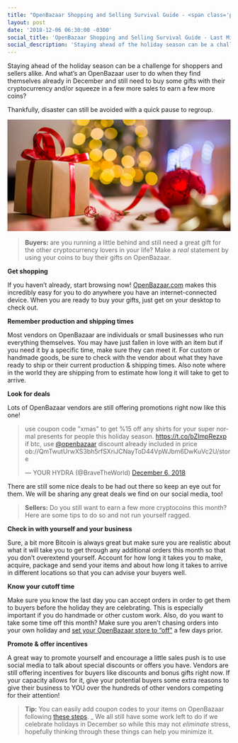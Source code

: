 ```yaml
---
title: "OpenBazaar Shopping and Selling Survival Guide - <span class='post-title-extra'>Last Minute Holiday Edition</span>"
layout: post
date: '2018-12-06 06:30:00 -0300'
social_title: 'OpenBazaar Shopping and Selling Survival Guide - Last Minute Holiday Edition'
social_description: 'Staying ahead of the holiday season can be a challenge for shoppers and sellers alike. Here is how to navigate both—last minute—on OpenBazaar.'
---
```


Staying ahead of the holiday season can be a challenge for shoppers and sellers alike. And what’s an OpenBazaar user to do when they find themselves already in December and still need to buy some gifts with their cryptocurrency and/or squeeze in a few more sales to earn a few more coins?
 
Thankfully, disaster can still be avoided with a quick pause to regroup.

![OpenBazaar Shopping and Selling Survival Guide Gift](OpenBazaar_Shopping_and_Selling_Survival_Guide_Gift.png "OpenBazaar Shopping and Selling Survival Guide Gift")

> **Buyers:** are you running a little behind and still need a great gift for the other cryptocurrency lovers in your life? Make a _real_ statement by using your coins to buy their gifts on OpenBazaar. 

**Get shopping**

If you haven’t already, start browsing now! [OpenBazaar.com](https://openbazaar.com) makes this incredibly easy for you to do anywhere you have an internet-connected device. When you are ready to buy your gifts, just get on your desktop to check out.

**Remember production and shipping times**

Most vendors on OpenBazaar are individuals or small businesses who run everything themselves. You may have just fallen in love with an item but if you need it by a specific time, make sure they can meet it. For custom or handmade goods, be sure to check with the vendor about what they have ready to ship or their current production & shipping times. Also note where in the world they are shipping from to estimate how long it will take to get to arrive.

**Look for deals**

Lots of OpenBazaar vendors are still offering promotions right now like this one!

<blockquote class="twitter-tweet" data-lang="en"><p lang="en" dir="ltr">use coupon code &quot;xmas&quot; to get %15 off any shirts for your super normal presents for people this holiday season. <a href="https://t.co/bZImpRezxp">https://t.co/bZImpRezxp</a><br>if btc, use <a href="https://twitter.com/openbazaar?ref_src=twsrc%5Etfw">@openbazaar</a> discount already included in price ob://QmTwutUrwXS3bh5rfSXriJCNayToD44VpWJbm6DwKuVc2U/store</p>&mdash; YOUR HYDRA (@BraveTheWorld) <a href="https://twitter.com/BraveTheWorld/status/1070474239826771968?ref_src=twsrc%5Etfw">December 6, 2018</a></blockquote>
<script async src="https://platform.twitter.com/widgets.js" charset="utf-8"></script>

 There are still some nice deals to be had out there so keep an eye out for them. We will be sharing any great deals we find on our social media, too!

> **Sellers:** Do you still want to earn a few more cryptocoins this month? Here are some tips to do so and not run yourself ragged. 

**Check in with yourself and your business**

Sure, a bit more Bitcoin is always great but make sure you are realistic about what it will take you to get through any additional orders this month so that you don’t overextend yourself. Account for how long it takes you to make, acquire, package and send your items and about how long it takes to arrive in different locations so that you can advise your buyers well. 

**Know your cutoff time**

Make sure you know the last day you can accept orders in order to get them to buyers before the holiday they are celebrating. This is especially important if you do handmade or other custom work. Also, do you want to take some time off this month? Make sure you aren’t chasing orders into your own holiday and [set your OpenBazaar store to “off”](https://openbazaar.zendesk.com/hc/en-us/articles/115002765331-How-do-I-turn-my-store-off-or-go-on-vacation-mode-) a few days prior.

**Promote & offer incentives**

A great way to promote yourself and encourage a little sales push is to use social media to talk about special discounts or offers you have. Vendors are still offering incentives for buyers like discounts and bonus gifts right now. If your capacity allows for it, give your potential buyers some extra reasons to give their business to YOU over the hundreds of other vendors competing for their attention!

> **Tip:** You can easily add coupon codes to your items on OpenBazaar following [these steps](https://openbazaar.zendesk.com/hc/en-us/articles/360018728172-How-do-I-add-a-discount-or-coupon-code-to-my-items-).
_
We all still have some work left to do if we celebrate holidays in December so while this may not _eliminate_ stress, hopefully thinking through these things can help you minimize it.

